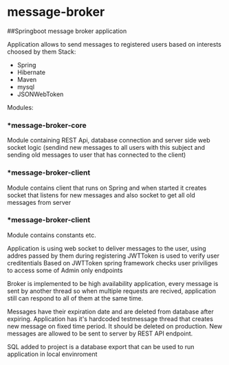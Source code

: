 # message-broker
##Springboot message broker application

Application allows to send messages to registered users based on interests choosed by them
Stack:
* Spring 
* Hibernate
* Maven
* mysql
* JSONWebToken

Modules:
### *message-broker-core
Module containing REST Api, database connection and server side web socket logic (sendind new messages to all users with this subject and sending old messages to user that has connected to the client)

### *message-broker-client
Module contains client that runs on Spring and when started it creates socket that listens for new messages and also socket to get all old messages from server

### *message-broker-client
Module contains constants etc.

Application is using web socket to deliver messages to the user, using addres passed by them during registering
JWTToken is used to verify user creditentials
Based on JWTToken spring framework checks user priviliges to access some of Admin only endpoints

Broker is implemented to be high availability application, every message is sent by another thread so when multiple requests are recived, application still can respond to all of them at the same time.

Messages have their expiration date and are deleted from database after expiring. 
Application has it's hardcoded testmessage thread that creates new message on fixed time period. It should be deleted on production. 
New messages are allowed to be sent to server by REST API endpoint. 

SQL added to project is a database export that can be used to run application in local envinroment
